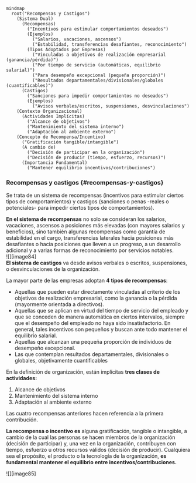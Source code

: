 ```mermaid
mindmap
  root("Recompensas y Castigos")
    (Sistema Dual)
      (Recompensas)
        ("Incentivos para estimular comportamientos deseados")
        (Ejemplos)
          ("Salarios, vacaciones, ascensos")
          ("Estabilidad, transferencias desafiantes, reconocimiento")
        (Tipos Adoptados por Empresas)
          ("Vinculadas a objetivos de realización empresarial (ganancia/pérdida)")
          ("Por tiempo de servicio (automáticas, equilibrio salarial)")
          ("Para desempeño excepcional (pequeña proporción)")
          ("Resultados departamentales/divisionales/globales (cuantificables)")
      (Castigos)
        ("Sanciones para impedir comportamientos no deseados")
        (Ejemplos)
          ("Avisos verbales/escritos, suspensiones, desvinculaciones")
    (Contexto Organizacional)
      (Actividades Implícitas)
        ("Alcance de objetivos")
        ("Mantenimiento del sistema interno")
        ("Adaptación al ambiente externo")
    (Concepto de Recompensa/Incentivo)
      ("Gratificación tangible/intangible")
      (A cambio de)
        ("Decisión de participar en la organización")
        ("Decisión de producir (tiempo, esfuerzo, recursos)")
      (Importancia Fundamental)
        ("Mantener equilibrio incentivos/contribuciones")
```

### Recompensas y castigos {#recompensas-y-castigos}

Se trata de un sistema de recompensas (incentivos para estimular ciertos tipos de comportamientos) y castigos (sanciones o penas \-reales o potenciales- para impedir ciertos tipos de comportamientos).

**En el sistema de recompensas** no solo se consideran los salarios, vacaciones, ascensos a posiciones más elevadas (con mayores salarios y beneficios), sino también algunas recompensas como garantía de estabilidad en el cargo, transferencias laterales hacia posiciones más desafiantes o hacia posiciones que lleven a un progreso, a un desarrollo adicional y a varias formas de reconocimiento por servicios notables.  
![][image84]  
**El sistema de castigos** va desde avisos verbales o escritos, suspensiones, o desvinculaciones de la organización.

La mayor parte de las empresas adoptan **4 tipos de recompensas**:

* Aquellas que pueden estar directamente vinculadas al criterio de los objetivos de realización empresarial, como la ganancia o la pérdida (mayormente orientada a directivos).  
* Aquellas que se aplican en virtud del tiempo de servicio del empleado y que se conceden de manera automática en ciertos intervalos, siempre que el desempeño del empleado no haya sido insatisfactorio. En general, tales incentivos son pequeños y buscan ante todo mantener el equilibrio salarial.  
* Aquellas que alcanzan una pequeña proporción de individuos de desempeño excepcional.  
* Las que contemplan resultados departamentales, divisionales o globales, objetivamente cuantificables

En la definición de organización, están implícitas **tres clases de actividades:**

1. Alcance de objetivos  
2. Mantenimiento del sistema interno  
3. Adaptación al ambiente externo

Las cuatro recompensas anteriores hacen referencia a la primera contribución. 

**La recompensa o incentivo es** alguna gratificación, tangible o intangible, a cambio de la cual las personas se hacen miembros de la organización (decisión de participar) y, una vez en la organización, contribuyen con tiempo, esfuerzo u otros recursos válidos (decisión de producir). Cualquiera sea el propósito, el producto o la tecnología de la organización, **es fundamental mantener el equilibrio entre incentivos/contribuciones.**

![][image85] 